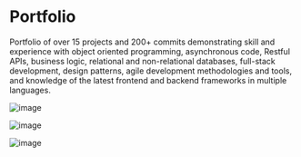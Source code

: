 # Portfolio

Portfolio of over 15 projects and 200+ commits demonstrating skill and experience with object oriented programming, asynchronous
code, Restful APIs, business logic, relational and non-relational databases, full-stack development, design patterns, agile
development methodologies and tools, and knowledge of the latest frontend and backend frameworks in multiple languages.

![image](https://user-images.githubusercontent.com/88868021/173236123-be3db854-fb35-48c3-b377-f33eb6ac5440.png)

![image](https://user-images.githubusercontent.com/88868021/173236137-4e41706b-725f-49c0-94cd-3933c18a4ede.png)

![image](https://user-images.githubusercontent.com/88868021/173236143-9b741597-2249-4522-9d95-383da4280f7a.png)
